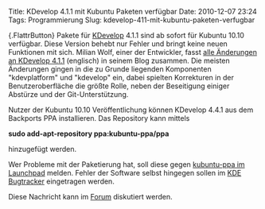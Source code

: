 Title: KDevelop 4.1.1 mit Kubuntu Paketen verfügbar
Date: 2010-12-07 23:24
Tags: Programmierung
Slug: kdevelop-411-mit-kubuntu-paketen-verfugbar

[](http://www.kubuntu-de.org/nachrichten/software/programmierung/2045-kdevelop-4-1-1-mit-kubuntu-paketen-verfuegbar){.FlattrButton}
Pakete für [KDevelop](http://www.kdevelop.org "http://www.kdevelop.org")
4.1.1 sind ab sofort für Kubuntu 10.10 verfügbar. Diese Version behebt
nur Fehler und bringt keine neuen Funktionen mit sich. Milian Wolf,
einer der Entwickler, fasst [alle Änderungen an KDevelop
4.1.1](http://milianw.de/blog/kdevelop-411-released "http://milianw.de/blog/kdevelop-411-released")
(englisch) in seinem Blog zusammen. Die meisten Änderungen gingen in die
zu Grunde liegenden Komponenten "kdevplatform" und "kdevelop" ein, dabei
spielten Korrekturen in der Benutzeroberfläche die größte Rolle, neben
der Beseitigung einiger Abstürze und der Git-Unterstützung.


Nutzer der Kubuntu 10.10 Veröffentlichung können KDevelop 4.4.1 aus dem
Backports PPA installieren. Das Repository kann mittels


<!--break--><!--break-->

**sudo add-apt-repository ppa:kubuntu-ppa/ppa**


hinzugefügt werden.


Wer Probleme mit der Paketierung hat, soll diese gegen [kubuntu-ppa im
Launchpad](https://bugs.launchpad.net/kubuntu-ppa "https://bugs.launchpad.net/kubuntu-ppa")
melden. Fehler der Software selbst hingegen sollen im [KDE
Bugtracker](http://bugs.kde.org "http://bugs.kde.org") eingetragen
werden.


Diese Nachricht kann im
[Forum](http://forum.kubuntu-de.org/index.php?board=1.0 "http://forum.kubuntu-de.org/index.php?board=1.0")
diskutiert werden.



